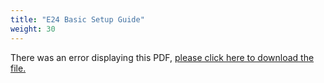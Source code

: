 ```yaml
---
title: "E24 Basic Setup Guide"
weight: 30
---
```


<object data="https://www.truenas.com/docs/files/E24BSGv1_0.pdf" type="application/pdf" width="95%" height="1000">
  There was an error displaying this PDF, <a href="https://www.truenas.com/docs/files/E24BSGv1_0.pdf">please click here to download the file.</a>
</object>
